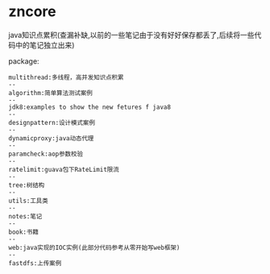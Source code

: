 # zncore
java知识点累积(查漏补缺,以前的一些笔记由于没有好好保存都丢了,后续将一些代码中的笔记独立出来)

package:

    multithread:多线程，高并发知识点积累
    --
    algorithm:简单算法测试案例
    --
    jdk8:examples to show the new fetures f java8
    --
    designpattern:设计模式案例
    --
    dynamicproxy:java动态代理
    --
    paramcheck:aop参数校验
    --
    ratelimit:guava包下RateLimit限流
    --
    tree:树结构
    --
    utils:工具类
    --
    notes:笔记
    --
    book:书籍
    --
    web:java实现的IOC实例(此部分代码参考从零开始写web框架)
    --
    fastdfs:上传案例


